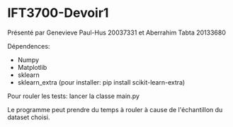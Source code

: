 # IFT3700-Devoir1

Présenté par Genevieve Paul-Hus 20037331 et Aberrahim Tabta 20133680

Dépendences:
* Numpy 
* Matplotlib 
* sklearn 
* sklearn_extra (pour installer: pip install scikit-learn-extra)

Pour rouler les tests: lancer la classe main.py

Le programme peut prendre du temps à rouler à cause de l'échantillon du dataset choisi.